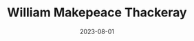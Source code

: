 ---
title: "William Makepeace Thackeray"
type: person
date: 2023-08-01
hashtag: william-makepeace-thackeray
tags:
  - British
  - writer
  - human being
---